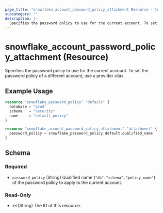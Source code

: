 ```yaml
---
page_title: "snowflake_account_password_policy_attachment Resource - terraform-provider-snowflake"
subcategory: ""
description: |-
  Specifies the password policy to use for the current account. To set the password policy of a different account, use a provider alias.
---
```


# snowflake_account_password_policy_attachment (Resource)

Specifies the password policy to use for the current account. To set the password policy of a different account, use a provider alias.

## Example Usage

```terraform
resource "snowflake_password_policy" "default" {
  database = "prod"
  schema   = "security"
  name     = "default_policy"
}

resource "snowflake_account_password_policy_attachment" "attachment" {
  password_policy = snowflake_password_policy.default.qualified_name
}
```

<!-- schema generated by tfplugindocs -->
## Schema

### Required

- `password_policy` (String) Qualified name (`"db"."schema"."policy_name"`) of the password policy to apply to the current account.

### Read-Only

- `id` (String) The ID of this resource.
